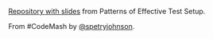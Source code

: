 [Repository with slides](https://github.com/spetryjohnson/Talk-Patterns_of_Effective_Test_Setup) from Patterns of Effective Test Setup.


From #CodeMash by [@spetryjohnson](https://twitter.com/spetryjohnson).

 
